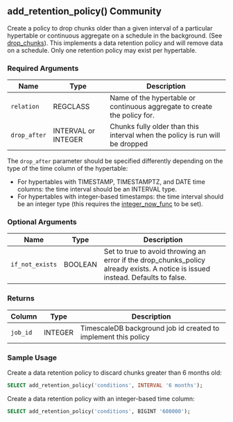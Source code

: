 ## add_retention_policy() <tag type="community">Community</tag> 

Create a policy to drop chunks older than a given interval of a particular
hypertable or continuous aggregate on a schedule in the background. (See [drop_chunks](/hypertable/drop_chunks)).
This implements a data retention policy and will remove data on a schedule. Only
one retention policy may exist per hypertable.

### Required Arguments

|Name|Type|Description|
|---|---|---|
| `relation` | REGCLASS | Name of the hypertable or continuous aggregate to create the policy for. |
| `drop_after` | INTERVAL or INTEGER | Chunks fully older than this interval when the policy is run will be dropped|

The `drop_after` parameter should be specified differently depending on the 
type of the time column of the hypertable:
- For hypertables with TIMESTAMP, TIMESTAMPTZ, and DATE time columns: the time 
interval should be an INTERVAL type.
- For hypertables with integer-based timestamps: the time interval should be an 
integer type (this requires the [integer_now_func](/hypertable/set_integer_now_func) to be set).

### Optional Arguments

|Name|Type|Description|
|---|---|---|
| `if_not_exists` | BOOLEAN | Set to true to avoid throwing an error if the drop_chunks_policy already exists. A notice is issued instead. Defaults to false. |

### Returns 

|Column|Type|Description|
|---|---|---|
|`job_id`| INTEGER |  TimescaleDB background job id created to implement this policy|

### Sample Usage 

Create a data retention policy to discard chunks greater than 6 months old:
```sql
SELECT add_retention_policy('conditions', INTERVAL '6 months');
```

Create a data retention policy with an integer-based time column: 
```sql
SELECT add_retention_policy('conditions', BIGINT '600000');
```